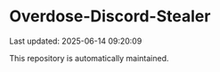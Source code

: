 # Overdose-Discord-Stealer

Last updated: 2025-06-14 09:20:09

This repository is automatically maintained.
